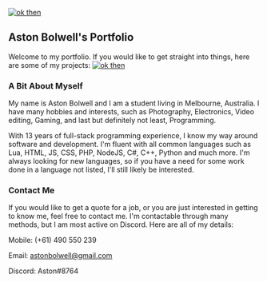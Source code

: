 
[![ok then](https://img.shields.io/badge/-Home-blue?style=for-the-badge)](https://astonbolwell.github.io)

## Aston Bolwell's Portfolio

Welcome to my portfolio. If you would like to get straight into things, here are some of my projects: [![ok then](https://img.shields.io/badge/-Projects-blue)](https://astonbolwell.github.io/projects)

### A Bit About Myself

My name is Aston Bolwell and I am a student living in Melbourne, Australia. I have many hobbies and interests, such as Photography, Electronics, Video editing, Gaming, and last but definitely not least, Programming.

With 13 years of full-stack programming experience, I know my way around software and development. I'm fluent with all common languages such as Lua, HTML, JS, CSS, PHP, NodeJS, C#, C++, Python and much more. I'm always looking for new languages, so if you have a need for some work done in a language not listed, I'll still likely be interested.

### Contact Me

If you would like to get a quote for a job, or you are just interested in getting to know me, feel free to contact me. I'm contactable through many methods, but I am most active on Discord. Here are all of my details:

Mobile: (+61) 490 550 239

Email: astonbolwell@gmail.com

Discord: Aston#8764
